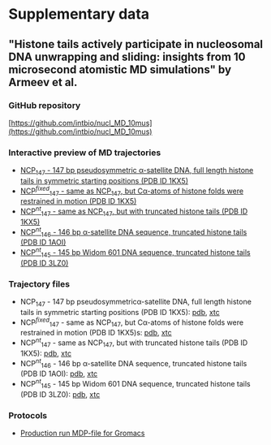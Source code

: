 # Supplementary data
## "Histone tails actively participate in nucleosomal DNA unwrapping and sliding: insights from 10 microsecond atomistic MD simulations" by Armeev et al.

### GitHub repository
[https://github.com/intbio/nucl_MD_10mus](https://github.com/intbio/nucl_MD_10mus)

### Interactive preview of MD trajectories
- [NCP<sub>147</sub> - 147 bp pseudosymmetric α-satellite DNA, full length histone tails in symmetric starting positions (PDB ID 1KX5)](NCP147_trj_preview)
- [NCP<sup><i>fixed</i></sup><sub>147</sub> - same as NCP<sub>147</sub>, but Cα-atoms of histone folds were restrained in motion (PDB ID 1KX5)](NCP147_fixed_trj_preview)
- [NCP<sup><i>nt</i></sup><sub>147</sub> - same as NCP<sub>147</sub>, but with truncated histone tails (PDB ID 1KX5)](NCP147_nt_trj_preview)
- [NCP<sup><i>nt</i></sup><sub>146</sub> - 146 bp α-satellite DNA sequence, truncated histone tails (PDB ID 1AOI)](NCP146_nt_trj_preview)
- [NCP<sup><i>nt</i></sup><sub>145</sub> - 145  bp  Widom  601  DNA  sequence,  truncated  histone tails (PDB ID 3LZ0)](NCP145_nt_trj_preview)



### Trajectory files
- NCP<sub>147</sub> - 147 bp pseudosymmetricα-satellite DNA, full length histone tails in symmetric starting positions (PDB ID 1KX5): [pdb](trj/1kx5_sym_for_web.pdb), [xtc](trj/1kx5_sym_for_web.xtc)
- NCP<sup><i>fixed</i></sup><sub>147</sub> - same as NCP<sub>147</sub>, but Cα-atoms of histone folds were restrained in motion (PDB ID 1KX5)s: [pdb](trj/1kx5_sym_fixed_for_web.pdb), [xtc](trj/1kx5_sym_fixed_for_web.xtc)
- NCP<sup><i>nt</i></sup><sub>147</sub> - same as NCP<sub>147</sub>, but with truncated histone tails (PDB ID 1KX5): [pdb](trj/1kx5_ntm_for_web.pdb), [xtc](trj/1kx5_ntm_for_web.xtc)
- NCP<sup><i>nt</i></sup><sub>146</sub> - 146 bp α-satellite DNA sequence, truncated histone tails (PDB ID 1AOI): [pdb](trj/1aoi_ntm_for_web.pdb), [xtc](trj/1aoi_ntm_for_web.xtc)
- NCP<sup><i>nt</i></sup><sub>145</sub> - 145  bp  Widom  601  DNA  sequence,  truncated  histone tails (PDB ID 3LZ0): [pdb](trj/3lz0_ntm_for_web.pdb), [xtc](trj/3lz0_ntm_for_web.xtc)

### Protocols
- [Production run MDP-file for Gromacs](MD_production_protocol.mdp)

